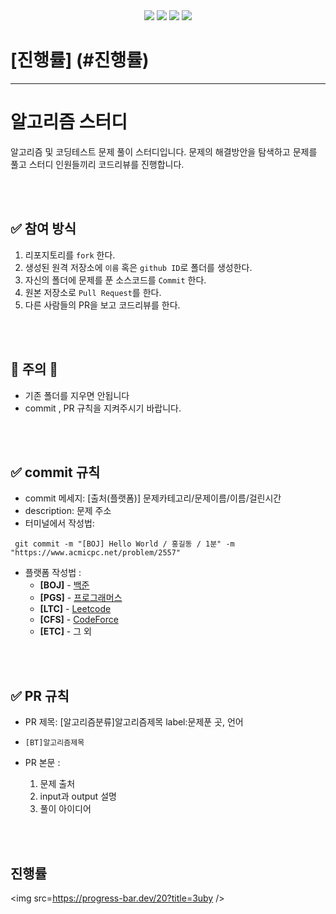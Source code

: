 <div align=center>

<img src="https://img.shields.io/badge/javascript-F7DF1E?style=for-the-badge&logo=javascript&logoColor=black">
 <img src="https://img.shields.io/badge/c++-00599C?style=for-the-badge&logo=c%2B%2B&logoColor=white">
<img src="https://img.shields.io/badge/Python-white?style=for-the-badge&logo=Python&logoColor={로고 색깔}"/>
<img src="https://img.shields.io/badge/JAVA-007396?style=for-the-badge&logo=java&logoColor=white">

</div>

# [진행률] (#진행률)

---
#  알고리즘 스터디 
알고리즘 및 코딩테스트 문제 풀이 스터디입니다.
문제의 해결방안을 탐색하고 문제를 풀고 스터디 인원들끼리 코드리뷰를 진행합니다.

<br />
<br />

## ✅ 참여 방식 
1. 리포지토리를 `fork` 한다.
2. 생성된 원격 저장소에 `이름` 혹은  `github ID`로 폴더를 생성한다.
3. 자신의 폴더에 문제를 푼 소스코드를 `Commit` 한다.
5. 원본 저장소로 `Pull Request`를 한다.
6. 다른 사람들의 PR을 보고 코드리뷰를 한다.
<br />
<br />

## 🚫 주의 🚫 
* 기존 폴더를 지우면 안됩니다 
* commit , PR 규칙을 지켜주시기 바랍니다.

<br />
<br />

## ✅ commit 규칙
- commit 메세지: [출처(플랫폼)] 문제카테고리/문제이름/이름/걸린시간 
- description: 문제 주소
- 터미널에서 작성법: 
```
 git commit -m "[BOJ] Hello World / 홍길동 / 1분" -m "https://www.acmicpc.net/problem/2557"
```

* 플랫폼 작성법 : 
  * **[BOJ]** - [백준](https://www.acmicpc.net/)
  * **[PGS]** - [프로그래머스](https://programmers.co.kr/)
  * **[LTC]** - [Leetcode](https://leetcode.com/)
  * **[CFS]** - [CodeForce](https://codeforces.com/)
  * **[ETC]** - 그 외

<br />
<br />

## ✅ PR 규칙
- PR 제목: [알고리즘분류]알고리즘제목 label:문제푼 곳, 언어 
- ```[BT]알고리즘제목 ```

-  PR 본문 : 
    1. 문제 출처 
    2. input과 output 설명 
    3. 풀이 아이디어 

<br />
<br />

## 진행률
<img src=https://progress-bar.dev/20?title=3uby />
